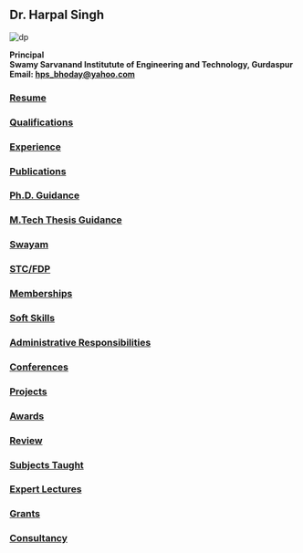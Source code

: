 
## Dr. Harpal Singh

![dp](Images/hps.jpg)

**Principal**  
**Swamy Sarvanand Institutute of Engineering and Technology, Gurdaspur**  
**Email: hps_bhoday@yahoo.com**

### [Resume](Files/Resume.md)
### [Qualifications](Files/Qualifications.md)
### [Experience](Files/Experience.md)
### [Publications](Files/Publications.md)
### [Ph.D. Guidance](Files/Phd.md)
### [M.Tech Thesis Guidance](Files/Mtech.md)
### [Swayam](Files/Swayam.md)
### [STC/FDP](Files/Fdp.md)
### [Memberships](Files/Member.md)
### [Soft Skills](Files/Skills.md)
### [Administrative Responsibilities](Files/Adminstration.md)
### [Conferences](Files/Conferences.md)
### [Projects](Files/Projects.md)
### [Awards](Files/Awards.md)
### [Review](Files/Review.md)
### [Subjects Taught](Files/Subjects.md)
### [Expert Lectures](Files/Lectures.md)
### [Grants](Files/Grants.md)
### [Consultancy](Files/Consultancy.md)
